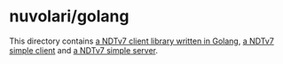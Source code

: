 # nuvolari/golang

This directory contains [a NDTv7 client library written in Golang](
ndt7client), [a NDTv7 simple client](cmd/nuvolari-client) and
[a NDTv7 simple server](cmd/nuvolari-server).
